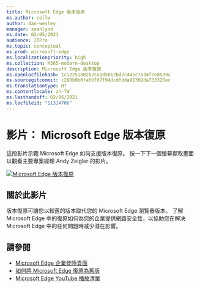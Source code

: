 ```yaml
---
title: Microsoft Edge 版本復原
ms.author: collw
author: dan-wesley
manager: seanlynd
ms.date: 02/05/2021
audience: ITPro
ms.topic: conceptual
ms.prod: microsoft-edge
ms.localizationpriority: high
ms.collection: M365-modern-desktop
description: Microsoft Edge 版本復原
ms.openlocfilehash: 1c12251802b2ca1d5012bd7c445c7a34f7e8539c
ms.sourcegitcommit: c290b0b0fa6b7d7f94dcdfdda91302da733326ec
ms.translationtype: HT
ms.contentlocale: zh-TW
ms.lasthandoff: 02/06/2021
ms.locfileid: "11314706"
---
```

# 影片： Microsoft Edge 版本復原

這段影片示範 Microsoft Edge 如何支援版本復原。 按一下下一個螢幕擷取畫面以觀看主要專案經理 Andy Zeigler 的影片。

[![Microsoft Edge 版本復原](media/microsoft-edge-video-version-rollback/0.png)](http://www.youtube.com/watch?v=pXhXHvKUa_c "Microsoft Edge version rollback")

##  <a name="about-the-video"></a>關於此影片

版本復原可讓您以較舊的版本取代您的 Microsoft Edge 瀏覽器版本。 了解 Microsoft Edge 中的復原如何為您的企業提供網路安全性，以協助您在解决 Microsoft Edge 中的任何問題時减少潜在影響。

##  <a name="see-also"></a>請參閱

- [Microsoft Edge 企業登陸頁面](https://aka.ms/EdgeEnterprise)
- [如何將 Microsoft Edge 復原為舊版](edge-learnmore-rollback.md)
- [Microsoft Edge YouTube 播放清單](https://www.youtube.com/playlist?list=PLXtHYVsvn_b-uXh1tMeYpT-0iD8tD3tFy)

